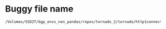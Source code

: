 # Buggy file name

```text
/Volumes/SSD2T/bgp_envs_non_pandas/repos/tornado_2/tornado/http1connection.py
```
